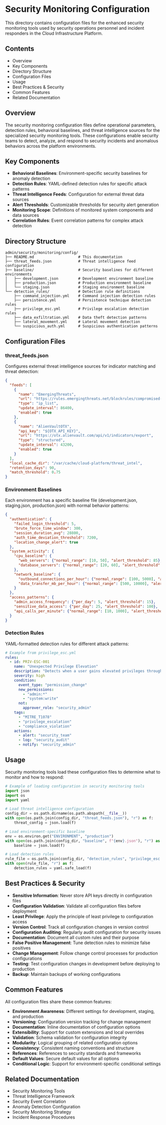 # Security Monitoring Configuration

This directory contains configuration files for the enhanced security monitoring tools used by security operations personnel and incident responders in the Cloud Infrastructure Platform.

## Contents

- Overview
- Key Components
- Directory Structure
- Configuration Files
- Usage
- Best Practices & Security
- Common Features
- Related Documentation

## Overview

The security monitoring configuration files define operational parameters, detection rules, behavioral baselines, and threat intelligence sources for the specialized security monitoring tools. These configurations enable security teams to detect, analyze, and respond to security incidents and anomalous behaviors across the platform environments.

## Key Components

- **Behavioral Baselines**: Environment-specific security baselines for anomaly detection
- **Detection Rules**: YAML-defined detection rules for specific attack patterns
- **Threat Intelligence Feeds**: Configuration for external threat data sources
- **Alert Thresholds**: Customizable thresholds for security alert generation
- **Monitoring Scope**: Definitions of monitored system components and data sources
- **Correlation Rules**: Event correlation patterns for complex attack detection

## Directory Structure

```plaintext
admin/security/monitoring/config/
├── README.md                    # This documentation
├── threat_feeds.json            # Threat intelligence feed configuration
├── baseline/                    # Security baselines for different environments
│   ├── development.json         # Development environment baseline
│   ├── production.json          # Production environment baseline
│   └── staging.json             # Staging environment baseline
└── detection_rules/             # Detection rule definitions
    ├── command_injection.yml    # Command injection detection rules
    ├── persistence.yml          # Persistence technique detection rules
    ├── privilege_esc.yml        # Privilege escalation detection rules
    ├── data_exfiltration.yml    # Data theft detection patterns
    ├── lateral_movement.yml     # Lateral movement detection
    └── suspicious_auth.yml      # Suspicious authentication patterns
```

## Configuration Files

### threat_feeds.json

Configures external threat intelligence sources for indicator matching and threat detection:

```json
{
  "feeds": [
    {
      "name": "EmergingThreats",
      "url": "https://rules.emergingthreats.net/blockrules/compromised-ips.txt",
      "type": "ip_list",
      "update_interval": 86400,
      "enabled": true
    },
    {
      "name": "AlienVaultOTX",
      "api_key": "${OTX_API_KEY}",
      "url": "https://otx.alienvault.com/api/v1/indicators/export",
      "type": "structured",
      "update_interval": 43200,
      "enabled": true
    }
  ],
  "local_cache_dir": "/var/cache/cloud-platform/threat_intel",
  "retention_days": 90,
  "match_threshold": 0.75
}
```

### Environment Baselines

Each environment has a specific baseline file (development.json, staging.json, production.json) with normal behavior patterns:

```json
{
  "authentication": {
    "failed_login_threshold": 5,
    "brute_force_time_window": 300,
    "session_duration_avg": 28800,
    "auth_time_deviation_threshold": 7200,
    "location_change_alert": true
  },
  "system_activity": {
    "cpu_baseline": {
      "web_servers": {"normal_range": [10, 50], "alert_threshold": 85},
      "database_servers": {"normal_range": [20, 60], "alert_threshold": 90}
    },
    "network_baseline": {
      "outbound_connections_per_hour": {"normal_range": [100, 5000], "alert_threshold": 10000},
      "data_transfer_mb_per_hour": {"normal_range": [500, 10000], "alert_threshold": 25000}
    }
  },
  "access_patterns": {
    "admin_access_frequency": {"per_day": 5, "alert_threshold": 15},
    "sensitive_data_access": {"per_day": 25, "alert_threshold": 100},
    "api_calls_per_minute": {"normal_range": [10, 1000], "alert_threshold": 5000}
  }
}
```

### Detection Rules

YAML-formatted detection rules for different attack patterns:

```yaml
# Example from privilege_esc.yml
rules:
  - id: PRIV-ESC-001
    name: "Unexpected Privilege Elevation"
    description: "Detects when a user gains elevated privileges through unexpected means"
    severity: high
    condition:
      event_type: "permission_change"
      new_permissions:
        - "admin:*"
        - "system:write"
      not:
        approver_role: "security_admin"
    tags:
      - "MITRE_T1078"
      - "privilege_escalation"
      - "compliance_violation"
    actions:
      - alert: "security_team"
      - log: "security_audit"
      - notify: "security_admin"
```

## Usage

Security monitoring tools load these configuration files to determine what to monitor and how to respond:

```python
# Example of loading configuration in security monitoring tools
import json
import os
import yaml

# Load threat intelligence configuration
config_dir = os.path.dirname(os.path.abspath(__file__))
with open(os.path.join(config_dir, "threat_feeds.json"), "r") as f:
    threat_config = json.load(f)

# Load environment-specific baseline
env = os.environ.get("ENVIRONMENT", "production")
with open(os.path.join(config_dir, "baseline", f"{env}.json"), "r") as f:
    baseline = json.load(f)

# Load detection rules
rule_file = os.path.join(config_dir, "detection_rules", "privilege_esc.yml")
with open(rule_file, "r") as f:
    detection_rules = yaml.safe_load(f)
```

## Best Practices & Security

- **Sensitive Information**: Never store API keys directly in configuration files
- **Configuration Validation**: Validate all configuration files before deployment
- **Least Privilege**: Apply the principle of least privilege to configuration access
- **Version Control**: Track all configuration changes in version control
- **Configuration Auditing**: Regularly audit configuration for security issues
- **Documentation**: Document all custom rules and their purpose
- **False Positive Management**: Tune detection rules to minimize false positives
- **Change Management**: Follow change control processes for production configurations
- **Testing**: Test configuration changes in development before deploying to production
- **Backup**: Maintain backups of working configurations

## Common Features

All configuration files share these common features:

- **Environment Awareness**: Different settings for development, staging, and production
- **Versioning**: Configuration version tracking for change management
- **Documentation**: Inline documentation of configuration options
- **Extensibility**: Support for custom extensions and local overrides
- **Validation**: Schema validation for configuration integrity
- **Modularity**: Logical grouping of related configuration options
- **Consistency**: Consistent naming conventions and structure
- **References**: References to security standards and frameworks
- **Default Values**: Secure default values for all options
- **Conditional Logic**: Support for environment-specific conditional settings

## Related Documentation

- Security Monitoring Tools
- Threat Intelligence Framework
- Security Event Correlation
- Anomaly Detection Configuration
- Security Monitoring Strategy
- Incident Response Procedures
